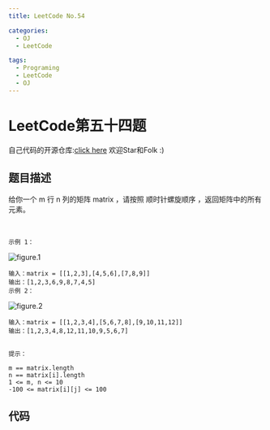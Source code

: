 ```yaml
---
title: LeetCode No.54

categories:
  - OJ
  - LeetCode

tags:
  - Programing
  - LeetCode
  - OJ
---
```


# LeetCode第五十四题
自己代码的开源仓库:[click here](https://github.com/zs670980918/LeetCode_Coding_Record)  欢迎Star和Folk :)

## 题目描述

给你一个 m 行 n 列的矩阵 matrix ，请按照 顺时针螺旋顺序 ，返回矩阵中的所有元素。

 
```
示例 1：
```

![figure.1](https://assets.leetcode.com/uploads/2020/11/13/spiral1.jpg)

```
输入：matrix = [[1,2,3],[4,5,6],[7,8,9]]
输出：[1,2,3,6,9,8,7,4,5]
示例 2：
```

![figure.2](https://assets.leetcode.com/uploads/2020/11/13/spiral.jpg)

```
输入：matrix = [[1,2,3,4],[5,6,7,8],[9,10,11,12]]
输出：[1,2,3,4,8,12,11,10,9,5,6,7]
 

提示：

m == matrix.length
n == matrix[i].length
1 <= m, n <= 10
-100 <= matrix[i][j] <= 100
```

## 代码